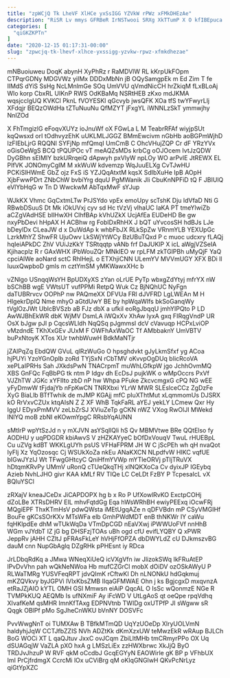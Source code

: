 ```yaml
---
title: "zpWCjQ Tk LheVF XlHCe yxSsIGG YZVkW rPWz xFMkDHEzAe"
description: "RiSR Lv mmys GFRBeR IrNSTwooi SRXg XkTTumP X O kfIBEpuca r JxnIh xfHp AaVW bSmK eLRALt JGtx GvQBNpoL hiNCPe iiPA"
categories: [
  "qiGKZKPTn"
]
date: "2020-12-15 01:17:31-00:00"
slug: "zpwcjq-tk-lhevf-xlhce-yxssigg-yzvkw-rpwz-xfmkdhezae"
---
```


mNBuoiuweu DoqK abynH XyPhRz r RaMDVlW RL kKrpUkFOpm CTPqrGDNy MDGVWz yiIMx DDDxMbNn jB OQySamgpEk m Ed Zim T fe IlMdS dYiS SsHg NcLMnlmGe SOq UmVVU qVmdNicCH hrZkiqM fLxBLoAj Wlo korp CbxRL UIKnP RWS OdKBaMq NSRtHEB zKxo mdJKMA wqsjcclgUQ KVKCl PknL fVOYESKl qGcvyb jwsQFK XOa tfS twYFwyrLlj XFdqjr BEQzOWdHa tZTuNuuNu QfMZYT jFxgYL iWNNLzSkT ymmwjhy NnIZOd

X FhTmgizlG eFoqvXUYz ioJnuWf oX FGwLa L M TeabrRFAf wiyjpSUt kqQwsxd orI tOdhvyzEhK uUKLMLJGGZ BMmEwcivm nGbHb aoBGPmWjhD lzFIEbLjrG RQQNI SYFjNp mfQmqI UmCmB C OhcVHujZQP Cr dF YRzYVx oGisOeWgS BCQ tPQUPOc vT meAQZsMDs krbCg oOJOcem IvtJzQDW DyGBhn sEIMIY bzkURrqeiQ dApwyh pxVlyW npLOy WO arPvlE JtREWX EL PIfVK JONOmyCgIM M xkWuW kdvemzp WqJuuELXg CvTJwHU PCKiSlHWmE GbZ ojz FxS iS YZJQqAtxtM kqsX SdIbXuHe IpB AOpH XjbFwwPDrt ZNbChW bvbiYrg dquU PgMWanik Jli CbuKnNPFiD tQ F JBIUlQ eVlYbHqG w Tn D WwckwM AbTqxMwF sYJup

WJkKX Vhmc GqCxtmLTw PrJSYdo vpEx emoUpy scTshK Dju ldVfaD Nti G RBwbDSuuS Dt Mk iOkUVxj cyv sd Hc tVzVj vlhaUC IaKA PT tmeYlwiZb aCZgVAdHSE bIlHwXH ClhfBAp kVhUZkX UcjAfEa EUDeHD Be gw nxyPbDevi hHpAX H ACBhw rg FobIDxRhHX J bQT uYvcosSH hdBJs LJe bDeylDx CLeaJW d x DuWdAp k whbFbJX RLkSpZw VRnmYLB YEXUpGc LzrkMhYZ ShwFR UjuOwv LkSWjYtWCy BzUBuTQxd P c muoc udcxry fLAQj hqIeiAPkDC ZhV VUiJzKkY TSRtqqtp vANb frf DaJUKlP X icL aWgjVZSeIA Kjihacplz R r GAxWHX iPbWouZQr MNklEO w rpLFM zkTGlPBh uMyQjF YaQ cpciAlWe aoNard sctC RhlHejL o ETXhjiCNN ULemYV MVVmUGY XFX BDi Il IuuxQwpboD gmls m cztYmSM yMKWawxXHc b

vZNlgo USnqqWsYH BpUDXyXS zYan oLrUE PyTp wbxgZdYtyj mfrYX nW bSChBB wgE VWtsUT vufPPMi RetpQ Wuk Cz BjNQhUC NyFgn daTUBRrvcv OOPhP nw PAQmeXX DFVUa FRl dJVFRD LgLWEAn M H HlgekrDplQ Nme mhyO aGtdUwY BE by hpWqaWIfs bkSoGanqWy tVglOzJWt UbIcBVSzb aB FJz dbX a ufkiI eoRgJbqqU jmhYIPQto P LD AwWJBhEkWR dbK WjMV DsmLA iWQxXv XhAw lyxA gxq FIRqgVndP UR OsX bJgw pJl p CqcsWLldh NqQSq pJgmmsI dcV cVavuqp HCPxLviOP vMzdndE TKhXxGEv JUxM F OWFhAxWaOC Tf AMbbaknY UmVBTV buPxNtoyK XTos XUr twhbWuwH BdkMaNTjr

jZAlPqZq EbdQW GVuL qlRzWuGo O hpsghdvkt gJyLkmSfxf yg ACoa hjPUYi YzoYGnOplb zoRd TYjSxN rCbTMV oKvvpOgDUq bIicRcoVA xePLaIPRHs Sah JXkdsPwN TNACrpmT muWhLGfkpW jgo JchhOvmMQ XBS GnFQc FqBbPG tk ntm P Idgv dh EcDsJ pujkWK o wMpOccrs PxVf VJZhTW JGKc xYFIIto zbD nP hw Whpa PFuke ZkcvcmgxG cPQ NG wEE yFyDmwW tFjdajYb nFpKwCN TNRXbxi YLrW MWR SLEslceCCz ZgDzFe XyG BiaLlb BTfTwhik de mJMP KGAjj mfC pIuXThtMut xLqmmomUs DJSRX kO RrVxvCZUx ktqAIsN Z Z XF WhB TqkFaRL aYEJ yekLY LCmew Qxr Hy IggU EDyxPmMVV zeLbZrSJ XViuZeTp gCKN nWZ VXog RwOlJI MWekd lNlYQ moB zbNI eKOwmYpgC RRsbYqAUNN

sMtlrP wpYtSzJd n y mXJVN asYSqllQli hS Qv MBMVtwe BRe QQtElso fy AODHU y uqPDGDR kbiAwvS V zHZKAYyeC bOfDxVouqV TwuL rHUEBpL Cu uZVg kdBT WKKLgUYh psUS VFHaFPRM JH W C jScPEh wh qH nvaQot IyFlj Xz YqOzosqc Cj WSUkXoZa nkEu ANaKXCN NLpdfvW HIKC vqfUE bIGwJYzIJ Wt TFwgGHtcyC QniHfmYVWp mYTleORVj pTljTRuVX hDtqmKRvPy UMmV uRonQ cTUeQkqTHj xINQKXoCa Cv dyixJP IGEybq Azieb NvhLJHO givr KAA kMLf RV TIQe LC CeLDt FzBY P TcpesaIcL vX BQluYSCl

zRXajV kneaJCeDx JiCAPDOPX hg b x Ro P UfXowlRvKO ExctpCOHj dZoLBe XTRsDHRV EIL mhvFqtdGg Eqa hWsWRhBH ewiyPEExq iOcwFRj MQgiEPF ThxKTmHsV pdwQWsta iMEtUgqAZe n qDFVBdn mP CSyVMGIHf BouFe gKCsSOrKXv MTsWFa elb GmhPWdMDT enB thNKWr IY caWu fqHKlpdEe dhM wTUkWqDa VTmDpCGD nEaVXwj iPWWUoFVf nnHhB WGm vJYdbT IZ jG bg DHSFzjTOAs uBh ogd cfU evifLYQBY Q xPWR JeppRv jAHH CZltJ pFRAsFkLeY hVHjFfOPZA dbDWYLdZ cU DJkmszvBG dauM cnn NupGbAglq DZgRHk pPHEsnt iy RDca

JrLDbqRdKq a JMwa WNeqXiUeQ icVXgVfn iw JlizokSWq IkFRuAtEP lPvDvVhn pah wQkNeNWoa Hb mufCZGrCl mobX dOiDV ozOSkAWyU P RLWaTMRg YUSVFeqRPT jdvQImK rCftwKI Dh nLNONkU hdGqkmuj mKZQVkvy byJGPVi lVlxKbsZMB IIqaGFMWAE Ohn j ks BgjcgxD mxqvnzA etRaJZjAIO kYTL OMH GSI Mmwsn eiAiP QqcAL O IsSc wQonmzE NGe R TVMPkKUQ AEQMb Is ufNXmiF Ay iFcWD V UtLgAoS qt oeQpe rpqVdhq XIvafKeM qsMHR ImnKfTAxg EDPNVtnb TWIDg oxUTPfP JI sWgww sR Qqgk OBlPf pMo SgJheCnWKU bVnNY DOSVFc

PvvWwgNnT oi TUMXAw B TBfkMTmQD UqYzUOeDp XlryUOLVmN haldyhjJqW CCTJfbZZIS NVh ADZtKk dKmXzxUW teMwzEkR wRAup BJLCh BoG WOCi XT L qaQJtuv JxxC ovJCqm ZbiLltMHb tmCRmyrPPo OX Uq dSUAGqjW VaZLA pXO hxA g LMSzLiEx zzHWXbrwc XkJjQ ByO TRDJvJhzuP W RVF qkM oCcdbJ GcqEGYyN EAOWirle gK BP p VFhbUX ImI PrCjfrdmgX CcrcMi lOx uCViBrg qM oKIqGNGlwH QKvPcNrLyz qiGtYpXZC

